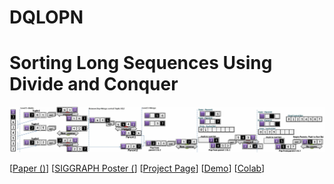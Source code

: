 # DQLOPN

 
# Sorting Long Sequences Using Divide and Conquer

 
![image](https://github.com/LongOPN/DQLOPN/blob/main/DQLOPN.JPG)

 
 

[[Paper ()](  )]
[[SIGGRAPH Poster (](  )]
[[Project Page]( )]
[[Demo]()]
[[Colab]()]
